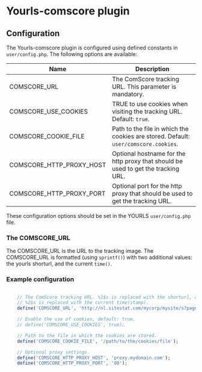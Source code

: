 Yourls-comscore plugin
======================

## Configuration

The Yourls-comscore plugin is configured using defined constants in 
`user/config.php`. The following options are available:

 Name                     | Description 
--------------------------|--------------------------------------------------------
 COMSCORE_URL             | The ComScore tracking URL. This parameter is mandatory.
 COMSCORE_USE_COOKIES     | TRUE to use cookies when visiting the tracking URL. Default: `true`.
 COMSCORE_COOKIE_FILE     | Path to the file in which the cookies are stored. Default: `user/comscore.cookies`.
 COMSCORE_HTTP_PROXY_HOST | Optional hostname for the http proxy that should be used to get the tracking URL.
 COMSCORE_HTTP_PROXY_PORT | Optional port for the http proxy that should be used to get the tracking URL.

These configuration options should be set in the YOURLS `user/config.php` file.

### The COMSCORE_URL

The COMSCORE_URL is the URL to the tracking image. The COMSCORE_URL is 
formatted (using `sprintf()`) with two additional values: the yourls shorturl, 
and the current `time()`.

### Example configuration

```php

    // The ComScore tracking URL. %1$s is replaced with the shorturl, and 
    // %2$s is replaced with the current time(stamp).
    define('COMSCORE_URL', 'http://nl.sitestat.com/mycorp/mysite/s?page.%1$s&ns__t=%2$s');

    // Enable the use of cookies, default: true.
    // define('COMSCORE_USE_COOKIES', true);

    // Path to the file in which the cookies are stored.
    define('COMSCORE_COOKIE_FILE', '/path/to/the/cookies/file');

    // Optional proxy settings.
    define('COMSCORE_HTTP_PROXY_HOST', 'proxy.mydomain.com');
    define('COMSCORE_HTTP_PROXY_PORT', '80');

```